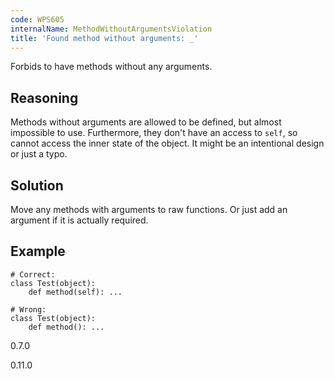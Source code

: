 ```yaml
---
code: WPS605
internalName: MethodWithoutArgumentsViolation
title: 'Found method without arguments: _'
---
```


Forbids to have methods without any arguments.

## Reasoning
Methods without arguments are allowed to be defined, but almost
impossible to use. Furthermore, they don't have an access to `self`,
so cannot access the inner state of the object. It might be an
intentional design or just a typo.

## Solution
Move any methods with arguments to raw functions. Or just add an
argument if it is actually required.

## Example

    # Correct:
    class Test(object):
        def method(self): ...
    
    # Wrong:
    class Test(object):
        def method(): ...

<div class="versionadded">

0.7.0

</div>

<div class="versionchanged">

0.11.0

</div>